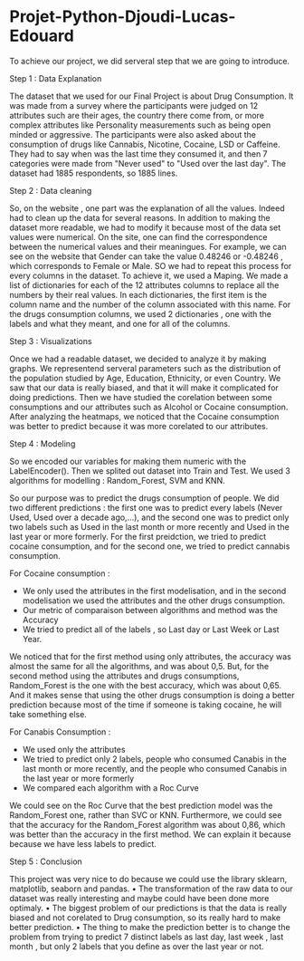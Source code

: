 # Projet-Python-Djoudi-Lucas-Edouard
To achieve our project, we did serveral step that we are going to introduce.

Step 1 : Data Explanation

The dataset that we used for our Final Project is about Drug Consumption. It was made from a survey where the participants were judged on 12 attributes such are their ages, the country there come from, or more complex attributes like Personality measurements such as being open minded or aggressive.
The participants were also asked about the consumption of drugs like Cannabis, Nicotine, Cocaine, LSD or Caffeine. They had to say when was the last time they consumed it, and then 7 categories were made from "Never used" to "Used over the last day".
The dataset had 1885 respondents, so 1885 lines.

Step 2 : Data cleaning

So, on the website , one part was the explanation of all the values.
Indeed had to clean up the data for several reasons. In addition to making the dataset more readable, we had to modify it because most of the data set values were numerical. On the site, one can find the correspondence between the numerical values and their meaningues.
For example, we can see on the website that Gender can take the value 0.48246 or -0.48246 , which corresponds to Female or Male. SO we had to repeat this process for every columns in the dataset. To achieve it, we used a Maping. We made a list of dictionaries for each of the 12 attributes columns to replace all the numbers by their real values.
In each dictionaries, the first item is the column name and the number of the column associated with this name.
For the drugs consumption columns, we used 2 dictionaries , one with the labels and what they meant, and one for all of the columns.

Step 3 : Visualizations

Once we had a readable dataset, we decided to analyze it by making graphs. We representend serveral parameters such as the distribution of the population studied by Age, Education, Ethnicity, or even Country. We saw that our data is really biased, and that it will make it complicated for doing predictions. Then we have studied the corelation between some consumptions and our attributes such as Alcohol or Cocaine consumption. After analyzing the heatmaps, we noticed that the Cocaine consumption was better to predict because it was more corelated to our attributes.

Step 4 : Modeling

So we encoded our variables for making them numeric with the LabelEncoder().
Then we splited out dataset into Train and Test.
We used 3 algorithms for modelling : Random_Forest, SVM and KNN.

So our purpose was to predict the drugs consumption of people.
We did two different predictions : the first one was to predict every labels (Never Used, Used over a decade ago,...), and the second one was to predict only two labels such as Used in the last month or more recently and Used in the last year or more formerly.
For the first preidction, we tried to predict cocaine consumption, and for the second one, we tried to predict cannabis consumption.

For Cocaine consumption : 
- We only used the attributes in the first modelisation, and in the second modelisation we used the attributes and the other drugs consumption.
- Our metric of comparaison between algorithms and method was the Accuracy
- We tried to predict all of the labels , so Last day or Last Week or Last Year.

We noticed that for the first method using only attributes, the accuracy was almost the same for all the algorithms, and was about 0,5. But, for the second method using the attributes and drugs consumptions, Random_Forest is the one with the best accuracy, which was about 0,65.
And it makes sense that using the other drugs consumption is doing a better prediction because most of the time if someone is taking cocaine, he will take something else.

For Canabis Consumption : 
- We used only the attributes
- We tried to predict only 2 labels, people who consumed Canabis in the last month or more recently, and the people who consumed Canabis in the last year or more formerly
- We compared each algorithm with a Roc Curve

We could see on the Roc Curve that the best prediction model was the Random_Forest one, rather than SVC or KNN. 
Furthermore, we could see that the accuracy for the Random_Forest algorithm was about 0,86, which was better than the accuracy in the first method. We can explain it because because we have less labels to predict.

Step 5 : Conclusion

 This project was very nice to do because we could use the library sklearn, matplotlib, seaborn and pandas.
• The transformation of the raw data to our dataset was really interesting and maybe could have been done more optimaly.
• The biggest problem of our predictions is that the data is really biased and not corelated to Drug consumption, so its really hard to make better prediction.
• The thing to make the prediction better is to change the problem from trying to predict 7 distinct labels as last day, last week , last month , but only 2 labels that you define as over the last year or not.
